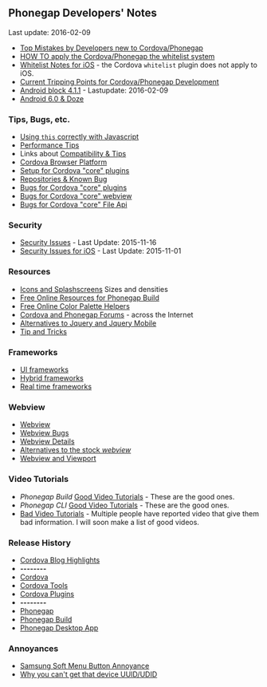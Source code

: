 ## Phonegap Developers' Notes ##
Last update: 2016-02-09

* [Top Mistakes by Developers new to Cordova/Phonegap](new-to-Phonegap.md)
* [HOW TO apply the Cordova/Phonegap the whitelist system](https://github.com/jessemonroy650/top-phonegap-mistakes/blob/master/the-whitelist-system.md)
* [Whitelist Notes for iOS](whitelist-ios-notes.md) - the Cordova `whitelist` plugin does not apply to iOS.
* [Current Tripping Points for Cordova/Phonegap Development](current-tripping-points.md)
* [Android block 4.1.1](android-block-4.1.1.md) - Lastupdate: 2016-02-09
* [Android 6.0 &amp; Doze](android-doze.md)

### Tips, Bugs, etc. ###

* [Using `this` correctly with Javascript](using-this-correctly.md)
* [Performance Tips](get-performance.md)
* Links about [Compatibility &amp; Tips](get-compatible.md)
* [Cordova Browser Platform](browser-platform.md)
* [Setup for Cordova "core" plugins](plugins-core-setup.md)
* [Repositories &amp; Known Bug](bugs.md)
* [Bugs for Cordova "core" plugins](plugins-core-bugs.md)
* [Bugs for Cordova "core" webview](core-bugs/plugins-core-bugs-webview.md)
* [Bugs for Cordova "core" File Api](core-bugs/plugins-core-bugs-file.md)

### Security ###

* [Security Issues](security-issues.md) - Last Update: 2015-11-16
* [Security Issues for iOS](security-issues-ios.md) - Last Update: 2015-11-01

### Resources ###

* [Icons and Splashscreens](icons-splashscreens.md) Sizes and densities
* [Free Online Resources for Phonegap Build](free-online-resources.md)
* [Free Online Color Palette Helpers](extended/color-palette-helpers.md)
* [Cordova and Phonegap Forums](cordova-phonegap-forums.md) - across the Internet
* [Alternatives to Jquery and Jquery Mobile](alternatives-to-jquery-mobile.md)
* [Tip and Tricks](tips-and-tricks.md)

### Frameworks ###

* [UI frameworks](UI-frameworks.md)
* [Hybrid frameworks](hybrid-frameworks.md)
* [Real time frameworks](realtime-frameworks.md)

### Webview ###

* [Webview](webview.md)
* [Webview Bugs](webview-bugs.md)
* [Webview Details](webview-details.md)
* [Alternatives to the stock *webview*](webview-alternatives.md)
* [Webview and Viewport](webview-viewport.md)

### Video Tutorials ####

* *Phonegap Build* [Good Video Tutorials](video-reviews/video-tutorials-good-build.md) - These are the good ones.
* *Phonegap CLI* [Good Video Tutorials](video-reviews/video-tutorials-good-cli.md) - These are the good ones.
* [Bad Video Tutorials](video-reviews/video-tutorials-bad.md) - Multiple people have reported video that give them bad information. I will soon make a list of good videos.

### Release History ###

* [Cordova Blog Highlights](cordova-blog-highlights.md)
* **--------**
* [Cordova](history/cordova.md)
* [Cordova Tools](history/cordova-tools.md)
* [Cordova Plugins](history/cordova-plugins.md)
* **--------**
* [Phonegap](history/phonegap.md)
* [Phonegap Build](history/phonegap-build.md)
* [Phonegap Desktop App](history/phonegap-desktop.md)

### Annoyances ###

* [Samsung Soft Menu Button Annoyance](annoyances/SamsungMenuButton.md)
* [Why you can't get that device UUID/UDID](apple-udid.md)
